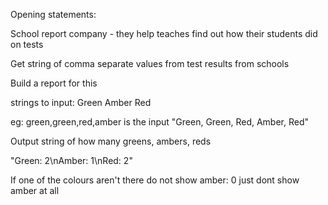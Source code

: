 Opening statements:

School report company - they help teaches find out how their students did on tests

Get string of comma separate values from test results from schools

Build a report for this

strings to input:
Green
Amber
Red

eg: green,green,red,amber is the input
"Green, Green, Red, Amber, Red"

Output
string of how many greens, ambers, reds

"Green: 2\nAmber: 1\nRed: 2"

If one of the colours aren't there do not show amber: 0 just dont show amber at all